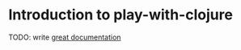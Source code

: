 # Introduction to play-with-clojure

TODO: write [great documentation](http://jacobian.org/writing/great-documentation/what-to-write/)
